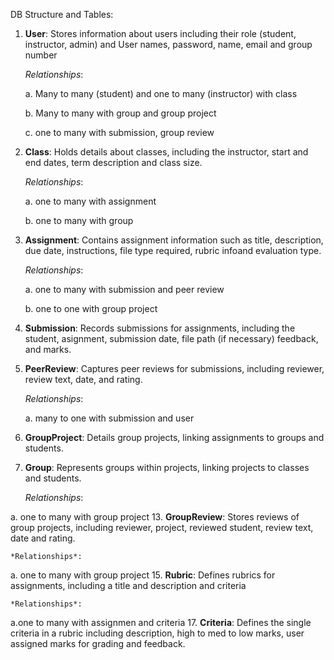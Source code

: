 DB Structure and Tables:

1. **User**: Stores information about users including their role (student, instructor, admin) and User names, password, name, email and group number
   
   *Relationships*:
   
   a. Many to many (student) and one to many (instructor) with class
   
   b. Many to many with group and group project
   
   c. one to many with submission, group review
3. **Class**: Holds details about classes, including the instructor, start and end dates, term description and class size.
   
   *Relationships*:
   
   a. one to many with assignment
   
   b. one to many with group
5. **Assignment**: Contains assignment information such as title, description, due date, instructions, file type required, rubric infoand evaluation type.
   
   *Relationships*:
   
   a. one to many with submission and peer review
   
   b. one to one with group project
7. **Submission**: Records submissions for assignments, including the student, asignment, submission date, file path (if necessary) feedback, and marks. 
8. **PeerReview**: Captures peer reviews for submissions, including reviewer, review text, date, and rating.
   
   *Relationships*:
   
   a. many to one with submission and user
10. **GroupProject**: Details group projects, linking assignments to groups and students.
11. **Group**: Represents groups within projects, linking projects to classes and students.
    
    *Relationships*:
    
   a. one to many with group project
13. **GroupReview**: Stores reviews of group projects, including reviewer, project, reviewed student, review text, date and rating.
    
    *Relationships*:
    
   a. one to many with group project
15. **Rubric**: Defines rubrics for assignments, including a title and description and criteria

    *Relationships*:
    
   a.one to many with assignmen and criteria
17. **Criteria**: Defines the single criteria in a rubric including description, high to med to low marks, user assigned marks for grading and feedback.
